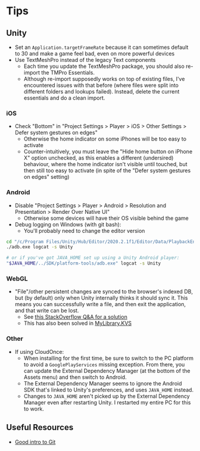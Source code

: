 # Tips

## Unity

- Set an `Application.targetFrameRate` because it can sometimes default to 30 and make a game feel bad, even on more powerful devices
- Use TextMeshPro instead of the legacy Text components
    - Each time you update the TextMeshPro package, you should also re-import the TMPro Essentials.
    - Although re-import supposedly works on top of existing files, I've encountered issues with that before (where files were split into different folders and lookups failed). Instead, delete the current essentials and do a clean import.

### iOS

- Check "Bottom" in "Project Settings > Player > iOS > Other Settings > Defer system gestures on edges"
    - Otherwise the home indicator on some iPhones will be too easy to activate
    - Counter-intuitively, you must leave the "Hide home button on iPhone X" option unchecked, as this enables a different (undersired) behaviour, where the home indicator isn't visible until touched, but then still too easy to activate (in spite of the "Defer system gestures on edges" setting)

### Android

- Disable "Project Settings > Player > Android > Resolution and Presentation > Render Over Native UI"
    - Otherwise some devices will have their OS visible behind the game
- Debug logging on Windows (with git bash):
    - You'll probably need to change the editor version

```bash
cd "/c/Program Files/Unity/Hub/Editor/2020.2.1f1/Editor/Data/PlaybackEngines/AndroidPlayer/SDK/platform-tools"
./adb.exe logcat -s Unity

# or if you've got JAVA_HOME set up using a Unity Android player:
"$JAVA_HOME/../SDK/platform-tools/adb.exe" logcat -s Unity
```

### WebGL

- "File"/other persistent changes are synced to the browser's indexed DB, but (by default) only when Unity internally thinks it should sync it. This means you can successfully write a file, and then exit the application, and that write can be lost.
    - See [this StackOverflow Q&A for a solution](https://gamedev.stackexchange.com/questions/184369/file-saved-to-indexeddb-lost-unless-we-change-scenes)
    - This has also been solved in [MyLibrary.KVS](https://github.com/bilalakil/my-unity-library/commit/7c1bd6c691cc201115b3ce9c244a8a8ee0b27564)

### Other

- If using CloudOnce:
    - When installing for the first time, be sure to switch to the PC platform to avoid a `GooglePlayServices` missing exception. From there, you can update the External Dependency Manager (at the bottom of the Assets menu) and then switch to Android.
    - The External Dependency Manager seems to ignore the Android SDK that's linked to Unity's preferences, and uses `JAVA_HOME` instead.
    - Changes to `JAVA_HOME` aren't picked up by the External Dependency Manager even after restarting Unity. I restarted my entire PC for this to work. 

## Useful Resources

- [Good intro to Git](https://www.youtube.com/watch?v=C1wuPNcmdhQ)
